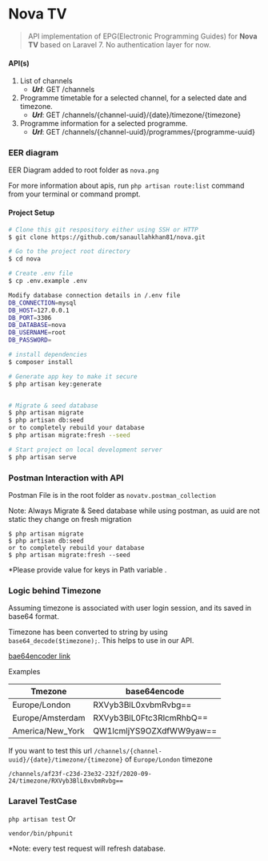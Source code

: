 # Nova TV
> API implementation of EPG(Electronic Programming Guides) for **Nova TV** based on Laravel 7. 
> No authentication layer for now.

#### API(s)
1. List of channels
   - ***Url***: GET /channels
2. Programme timetable for a selected channel, for a selected date and timezone.
    - ***Url***: GET  /channels/{channel-uuid}/{date}/timezone/{timezone}
3. Programme information for a selected programme.
    - ***Url***: GET /channels/{channel-uuid}/programmes/{programme-uuid}
### EER diagram
EER Diagram added to root folder as ```nova.png``` 

For more information about apis, run `php artisan route:list` command from your terminal or command prompt.

#### Project Setup
``` bash
# Clone this git respository either using SSH or HTTP
$ git clone https://github.com/sanaullahkhan81/nova.git

# Go to the project root directory
$ cd nova

# Create .env file
$ cp .env.example .env

Modify database connection details in /.env file
DB_CONNECTION=mysql
DB_HOST=127.0.0.1
DB_PORT=3306
DB_DATABASE=nova
DB_USERNAME=root
DB_PASSWORD=

# install dependencies
$ composer install

# Generate app key to make it secure
$ php artisan key:generate


# Migrate & seed database
$ php artisan migrate
$ php artisan db:seed
or to completely rebuild your database
$ php artisan migrate:fresh --seed  

# Start project on local development server
$ php artisan serve
```

### Postman Interaction with API
Postman File is in the root folder as ```novatv.postman_collection```

Note: Always Migrate & Seed database while using postman, as uuid are not static they change on fresh migration

```
$ php artisan migrate
$ php artisan db:seed
or to completely rebuild your database
$ php artisan migrate:fresh --seed 
```

*Please provide value for keys in Path variable .


### Logic behind Timezone
Assuming timezone is associated with user login session, and its saved in base64 format.

Timezone has been converted to string by using ```base64_decode($timezone);```. This helps to use in our API.

[bae64encoder link](https://www.base64encode.org/)


Examples

| Tmezone          | base64encode             |
|------------------|--------------------------|
| Europe/London    | RXVyb3BlL0xvbmRvbg==     |
| Europe/Amsterdam | RXVyb3BlL0Ftc3RlcmRhbQ== |
| America/New_York | QW1lcmljYS9OZXdfWW9yaw== |

If you want to test this url  ```/channels/{channel-uuid}/{date}/timezone/{timezone}``` of ```Europe/London``` timezone

```/channels/af23f-c23d-23e32-232f/2020-09-24/timezone/RXVyb3BlL0xvbmRvbg==``` 


### Laravel TestCase

```php artisan test``` Or

```vendor/bin/phpunit```

*Note: every test request will refresh database.


 
